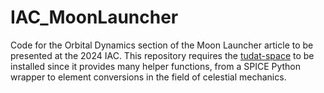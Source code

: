 # IAC_MoonLauncher
Code for the Orbital Dynamics section of the Moon Launcher article to be presented at the 2024 IAC. This repository requires the [tudat-space](https://docs.tudat.space/en/latest/_src_getting_started/installation.html) to be installed since it provides many helper functions, from a SPICE Python wrapper to element conversions in the field of celestial mechanics.
